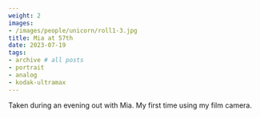 ```yaml
---
weight: 2
images:
- /images/people/unicorn/roll1-3.jpg
title: Mia at 57th
date: 2023-07-19
tags:
- archive # all posts
- portrait
- analog
- kodak-ultramax
---
```


Taken during an evening out with Mia. My first time using my film camera.
